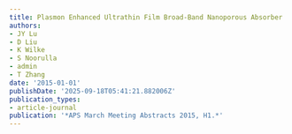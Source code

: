 ```yaml
---
title: Plasmon Enhanced Ultrathin Film Broad-Band Nanoporous Absorber
authors:
- JY Lu
- D Liu
- K Wilke
- S Noorulla
- admin
- T Zhang
date: '2015-01-01'
publishDate: '2025-09-18T05:41:21.882006Z'
publication_types:
- article-journal
publication: '*APS March Meeting Abstracts 2015, H1.*'
---
```

